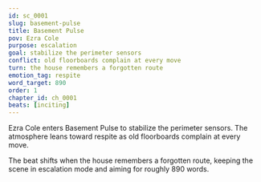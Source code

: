 ```yaml
---
id: sc_0001
slug: basement-pulse
title: Basement Pulse
pov: Ezra Cole
purpose: escalation
goal: stabilize the perimeter sensors
conflict: old floorboards complain at every move
turn: the house remembers a forgotten route
emotion_tag: respite
word_target: 890
order: 1
chapter_id: ch_0001
beats: [inciting]
---
```

Ezra Cole enters Basement Pulse to stabilize the perimeter sensors. The atmosphere leans toward respite as old floorboards complain at every move.

The beat shifts when the house remembers a forgotten route, keeping the scene in escalation mode and aiming for roughly 890 words.

